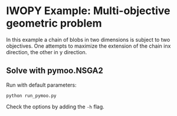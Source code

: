 # IWOPY Example: Multi-objective geometric problem

In this example a chain of blobs in two dimensions is subject to 
two objectives. One attempts to maximize the extension of the chain
inx direction, the other in y direction.

## Solve with pymoo.NSGA2

Run with default parameters:
```
python run_pymoo.py
```

Check the options by adding the `-h` flag.
